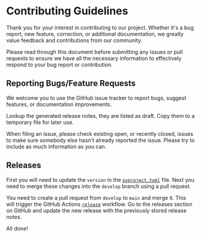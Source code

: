 # Contributing Guidelines

Thank you for your interest in contributing to our project. Whether it's a bug report, new feature, correction, or additional
documentation, we greatly value feedback and contributions from our community.

Please read through this document before submitting any issues or pull requests to ensure we have all the necessary
information to effectively respond to your bug report or contribution.

## Reporting Bugs/Feature Requests

We welcome you to use the GitHub issue tracker to report bugs, suggest features, or documentation improvements.

Lookup the generated release notes, they are listed as draft. Copy them to a temporary file for later use.

When filing an issue, please check existing open, or recently closed, issues to make sure somebody else hasn't already
reported the issue. Please try to include as much information as you can.

## Releases

First you will need to update the `version` in the [`pyproject.toml`](./pyproject.toml) file.
Next you need to merge these changes into the `develop` branch using a pull request.

You need to create a pull request from `develop` to `main` and merge it. This will trigger the GitHub Actions [`release`](.github/workflows/release.yml)
workflow. Go to the releases section on GitHub and update the new release with the previously stored release notes.

All done!

